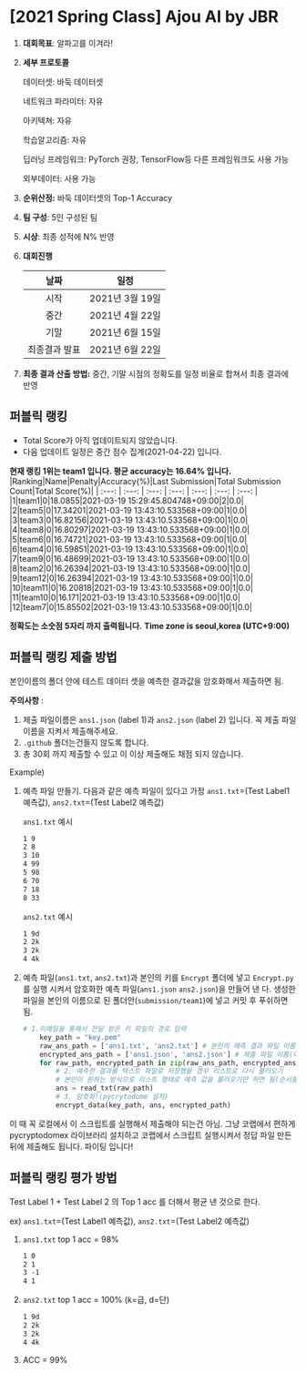 # [2021 Spring Class] Ajou AI by JBR
1. **대회목표**: 알파고를 이겨라!

2. **세부 프로토콜**

   데이터셋: 바둑 데이터셋
   
   네트워크 파라미터: 자유

   아키텍쳐: 자유

   학습알고리즘: 자유

   딥러닝 프레임워크: PyTorch 권장, TensorFlow등 다른 프레임워크도 사용 가능

   외부데이터: 사용 가능

3. **순위산정:** 바둑 데이터셋의 Top-1 Accuracy

4. **팀 구성**: 5인 구성된 팀

5. **시상**: 최종 성적에 N% 반영

6. **대회진행**

   |     날짜      |      일정       |
   | :-----------: | :-------------: |
   |     시작      | 2021년 3월 19일 |
   |     중간      | 2021년 4월 22일 |
   |     기말      | 2021년 6월 15일 |
   | 최종결과 발표 | 2021년 6월 22일 |

7. **최종 결과 산출 방법:** 중간, 기말 시점의 정확도를 일정 비율로 합쳐서 최종 결과에 반영


## 퍼블릭 랭킹


- Total Score가 아직 업데이트되지 않았습니다. 
 - 다음 업데이트 일정은 중간 점수 집계(2021-04-22) 입니다.

**현재 랭킹 1위는 team1 입니다. 평균 accuracy는 16.64% 입니다.**
|Ranking|Name|Penalty|Accuracy(%)|Last Submission|Total Submission Count|Total Score(%)|
| :---: | :---: | :---: | :---: | :---: | :---: | :---: |
|1|team1|0|18.0855|2021-03-19 15:29:45.804748+09:00|2|0.0|
|2|team5|0|17.34201|2021-03-19 13:43:10.533568+09:00|1|0.0|
|3|team3|0|16.82156|2021-03-19 13:43:10.533568+09:00|1|0.0|
|4|team8|0|16.80297|2021-03-19 13:43:10.533568+09:00|1|0.0|
|5|team6|0|16.74721|2021-03-19 13:43:10.533568+09:00|1|0.0|
|6|team4|0|16.59851|2021-03-19 13:43:10.533568+09:00|1|0.0|
|7|team9|0|16.48699|2021-03-19 13:43:10.533568+09:00|1|0.0|
|8|team2|0|16.26394|2021-03-19 13:43:10.533568+09:00|1|0.0|
|9|team12|0|16.26394|2021-03-19 13:43:10.533568+09:00|1|0.0|
|10|team11|0|16.20818|2021-03-19 13:43:10.533568+09:00|1|0.0|
|11|team10|0|16.171|2021-03-19 13:43:10.533568+09:00|1|0.0|
|12|team7|0|15.85502|2021-03-19 13:43:10.533568+09:00|1|0.0|


**정확도는 소숫점 5자리 까지 출력됩니다.**
**Time zone is seoul,korea (UTC+9:00)**
## 퍼블릭 랭킹 제출 방법

본인이름의 폴더 안에 테스트 데이터 셋을 예측한 결과값을 암호화해서 제출하면 됨. 

**주의사항** : 

1. 제출 파일이름은 `ans1.json` (label 1)과 `ans2.json`  (label 2) 입니다. 꼭 제출 파일 이름을 지켜서 제출해주세요.
2. `.github` 폴더는건들지 않도록 합니다.
3. 총 30회 까지 제출할 수 있고 이 이상 제출해도 채점 되지 않습니다.

Example) 

1. 예측 파일 만들기. 다음과 같은 예측 파일이 있다고 가정 `ans1.txt`=(Test Label1 예측값), `ans2.txt`=(Test Label2 예측값)

   `ans1.txt` 예시

   ```tex
   1 9
   2 8
   3 10
   4 99
   5 98
   6 70
   7 18
   8 33
   ```

   

   `ans2.txt` 예시

   ```tex
   1 9d
   2 2k
   3 2k
   4 4k
   ```

   

2. 예측 파일(`ans1.txt`, `ans2.txt`)과 본인의 키를 `Encrypt` 폴더에 넣고 `Encrypt.py`를 실행 시켜서 암호화한 예측 파일(`ans1.json` `ans2.json`)을 만들어 낸 다. 생성한 파일을 본인의 이름으로 된 폴더안(`submission/team1`)에 넣고 커밋 후 푸쉬하면 됨.

   ```python
   # 1.이메일을 통해서 전달 받은 키 파일의 경로 입력
       key_path = "key.pem"
       raw_ans_path = ['ans1.txt', 'ans2.txt'] # 본인의 예측 결과 파일 이름
       encrypted_ans_path = ['ans1.json', 'ans2.json'] # 제출 파일 이름(이름 바꾸지 말것!)
       for raw_path, encrypted_path in zip(raw_ans_path, encrypted_ans_path):
           # 2. 예측한 결과를 텍스트 파일로 저장했을 경우 리스트로 다시 불러오기
           # 본인이 원하는 방식으로 리스트 형태로 예측 값을 불러오기만 하면 됨(순서를 지킬것)
           ans = read_txt(raw_path)
           # 3. 암호화!(pycrytodome 설치)
           encrypt_data(key_path, ans, encrypted_path)
   ```
   
이 때 꼭 로컬에서 이 스크립트를 실행해서 제출해야 되는건 아님. 그냥 코랩에서 편하게 pycryptodomex 라이브러리 설치하고 코랩에서 스크립트 실행시켜서 정답 파일 만든 뒤에 제출해도 됩니다. 파이팅 입니다!



## 퍼블릭 랭킹 평가 방법

Test Label 1 + Test Label 2 의 Top 1 acc 를 더해서 평균 낸 것으로 한다.

ex) `ans1.txt`=(Test Label1 예측값), `ans2.txt`=(Test Label2 예측값)

1. `ans1.txt` top 1 acc = 98%

   ```tex
   1 0
   2 1
   3 -1
   4 1
   ```

2. `ans2.txt` top 1 acc = 100% (k=급, d=단) 

   ```tex
   1 9d
   2 2k
   3 2k
   4 4k
   ```

3. ACC = 99%

